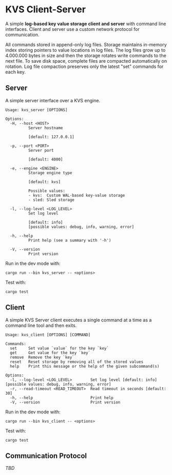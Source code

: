 # KVS Client-Server

A simple **log-based key value storage client and server** with command line interfaces. Client and server use a custom network protocol for communication.

All commands stored in append-only log files.
Storage maintains in-memory index storing pointers to value locations in log files. The log files grow up to
4.000.000 bytes in size and then the storage rotates write commands to the next file. To save disk space, complete files
are compacted automatically on rotation. Log file compaction preserves only the latest "set" commands for each key.

## Server

A simple server interface over a KVS engine.

```
Usage: kvs_server [OPTIONS]

Options:
  -H, --host <HOST>
          Server hostname
          
          [default: 127.0.0.1]

  -p, --port <PORT>
          Server port
          
          [default: 4000]

  -e, --engine <ENGINE>
          Storage engine type
          
          [default: kvs]

          Possible values:
          - kvs:  Custom WAL-based key-value storage
          - sled: Sled storage

  -l, --log-level <LOG_LEVEL>
          Set log level
          
          [default: info]
          [possible values: debug, info, warning, error]

  -h, --help
          Print help (see a summary with '-h')

  -V, --version
          Print version
```

Run in the dev mode with:

```
cargo run --bin kvs_server -- <options>
```

Test with:

```
cargo test
```

## Client

A simple KVS Server client executes a single command at a time as a command line tool and then exits.

```
Usage: kvs_client [OPTIONS] [COMMAND]

Commands:
  set     Set value `value` for the key `key`
  get     Get value for the key `key`
  remove  Remove the key `key`
  reset   Reset storage by removing all of the stored values
  help    Print this message or the help of the given subcommand(s)

Options:
  -l, --log-level <LOG_LEVEL>        Set log level [default: info] [possible values: debug, info, warning, error]
  -r, --read-timeout <READ_TIMEOUT>  Read timeout in seconds [default: 30]
  -h, --help                         Print help
  -V, --version                      Print version
```

Run in the dev mode with:

```
cargo run --bin kvs_client -- <options>
```

Test with:

```
cargo test
```

## Communication Protocol

_TBD_
